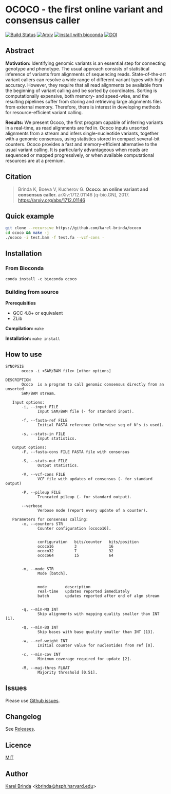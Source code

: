 # OCOCO - the first online variant and consensus caller

[![Build Status](https://travis-ci.org/karel-brinda/ococo.svg?branch=master)](https://travis-ci.org/karel-brinda/ococo)
[![Arxiv](https://img.shields.io/badge/arXiv-1712.01146-green.svg?style=flat)](https://arxiv.org/abs/1712.01146)
[![install with bioconda](https://img.shields.io/badge/install%20with-bioconda-brightgreen.svg?style=flat-square)](https://anaconda.org/bioconda/ococo)
[![DOI](https://zenodo.org/badge/DOI/10.5281/zenodo.1066531.svg)](https://doi.org/10.5281/zenodo.1066531)


## Abstract

**Motivation:** Identifying genomic variants is an essential step for connecting genotype and
phenotype. The usual approach consists of statistical inference of variants
from alignments of sequencing reads. State-of-the-art variant callers can
resolve a wide range of different variant types with high accuracy. However,
they require that all read alignments be available from the beginning of
variant calling and be sorted by coordinates. Sorting is computationally
expensive, both memory- and speed-wise, and the resulting pipelines suffer from
storing and retrieving large alignments files from external memory. Therefore,
there is interest in developing methods for resource-efficient variant calling.

**Results:** We present Ococo, the first program capable of inferring variants in a
real-time, as read alignments are fed in. Ococo inputs unsorted alignments from
a stream and infers single-nucleotide variants, together with a genomic
consensus, using statistics stored in compact several-bit counters. Ococo
provides a fast and memory-efficient alternative to the usual variant calling.
It is particularly advantageous when reads are sequenced or mapped
progressively, or when available computational resources are at a premium.


## Citation

> Brinda K, Boeva V, Kucherov G. **Ococo: an online variant and consensus
> caller.** arXiv:1712.01146 [q-bio.GN], 2017. https://arxiv.org/abs/1712.01146


## Quick example

```bash
git clone --recursive https://github.com/karel-brinda/ococo
cd ococo && make -j
./ococo -i test.bam -f test.fa --vcf-cons -
```

## Installation

### From Bioconda

```
conda install -c bioconda ococo
```

### Building from source

**Prerequisities**

* GCC 4.8+ or equivalent
* ZLib

**Compilation:** ``make``

**Installation:** ``make install``


## How to use

```NAME
SYNOPSIS
       ococo -i <SAM/BAM file> [other options]

DESCRIPTION
       Ococo  is a program to call genomic consensus directly from an unsorted
       SAM/BAM stream.

   Input options:
       -i, --input FILE
              Input SAM/BAM file (- for standard input).

       -f, --fasta-ref FILE
              Initial FASTA reference (otherwise seq of N's is used).

       -s, --stats-in FILE
              Input statistics.

   Output options:
       -F, --fasta-cons FILE FASTA file with consensus

       -S, --stats-out FILE
              Output statistics.

       -V, --vcf-cons FILE
              VCF file with updates of consensus (- for standard output)

       -P, --pileup FILE
              Truncated pileup (- for standard output).

       --verbose
              Verbose mode (report every update of a counter).

   Parameters for consensus calling:
       -x, --counters STR
              Counter configuration [ococo16].


              configuration   bits/counter   bits/position
              ococo16         3              16
              ococo32         7              32
              ococo64         15             64


       -m, --mode STR
              Mode [batch].


              mode        description
              real-time   updates reported immediately
              batch       updates reported after end of algn stream


       -q, --min-MQ INT
              Skip alignments with mapping quality smaller than INT [1].

       -Q, --min-BQ INT
              Skip bases with base quality smaller than INT [13].

       -w, --ref-weight INT
              Initial counter value for nucleotides from ref [0].

       -c, --min-cov INT
              Minimum coverage required for update [2].

       -M, --maj-thres FLOAT
              Majority threshold [0.51].
```


## Issues

Please use [Github issues](https://github.com/karel-brinda/ococo/issues).


## Changelog

See [Releases](https://github.com/karel-brinda/ococo/releases).


## Licence

[MIT](https://github.com/karel-brinda/ococo/blob/master/LICENSE)


## Author

[Karel Brinda](http://brinda.cz) \<kbrinda@hsph.harvard.edu\>



